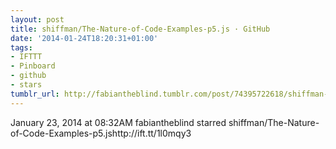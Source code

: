 ```yaml
---
layout: post
title: shiffman/The-Nature-of-Code-Examples-p5.js · GitHub
date: '2014-01-24T18:20:31+01:00'
tags:
- IFTTT
- Pinboard
- github
- stars
tumblr_url: http://fabiantheblind.tumblr.com/post/74395722618/shiffman-the-nature-of-code-examples-p5-js-github
---
```

January 23, 2014 at 08:32AM
fabiantheblind starred shiffman/The-Nature-of-Code-Examples-p5.jshttp://ift.tt/1l0mqy3
